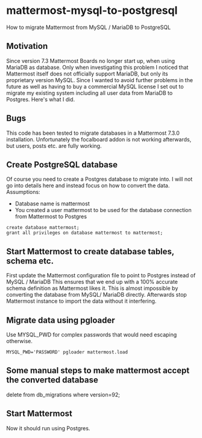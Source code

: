 # mattermost-mysql-to-postgresql
How to migrate Mattermost from MySQL / MariaDB to PostgreSQL

## Motivation
Since version 7.3 Mattermost Boards no longer start up, when using MariaDB as database. Only when investigating this problem I noticed that Mattermost itself does not officially support MariaDB, but only its proprietary version MySQL. Since I wanted to avoid further problems in the future as well as having to buy a commercial MySQL license I set out to migrate my existing system including all user data from MariaDB to Postgres. Here's what I did.

## Bugs
This code has been tested to migrate databases in a Mattermost 7.3.0 installation. Unfortunately the focalboard addon is not working afterwards, but users, posts etc. are fully working.

## Create PostgreSQL database
Of course you need to create a Postgres database to migrate into. I will not go into details here and instead focus on how to convert the data.
Assumptions:
- Database name is mattermost
- You created a user mattermost to be used for the database connection from Mattermost to Postgres

```
create database mattermost;
grant all privileges on database mattermost to mattermost;
```

## Start Mattermost to create database tables, schema etc.
First update the Mattermost configuration file to point to Postgres instead of MySQL / MariaDB
This ensures that we end up with a 100% accurate schema definition as Mattermost likes it. This is almost impossible by converting the database from MySQL/ MariaDB directly. Afterwards stop Mattermost instance to import the data without it interfering.

## Migrate data using pgloader
Use MYSQL_PWD for complex passwords that would need escaping otherwise.

`MYSQL_PWD='PASSWORD' pgloader mattermost.load`

## Some manual steps to make mattermost accept the converted database
delete from db_migrations where version=92;

## Start Mattermost
Now it should run using Postgres.
